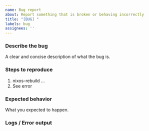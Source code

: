 ```yaml
---
name: Bug report
about: Report something that is broken or behaving incorrectly
title: "[BUG] "
labels: bug
assignees: ''
---
```


### Describe the bug

A clear and concise description of what the bug is.

### Steps to reproduce

1. nixos-rebuild ...
2. See error

### Expected behavior

What you expected to happen.

### Logs / Error output
